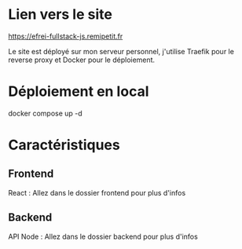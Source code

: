 # Lien vers le site
https://efrei-fullstack-js.remipetit.fr

Le site est déployé sur mon serveur personnel, j'utilise Traefik pour le reverse proxy et Docker pour le déploiement.

# Déploiement en local
docker compose up -d

# Caractéristiques

## Frontend

React : Allez dans le dossier frontend pour plus d'infos

## Backend

API Node : Allez dans le dossier backend pour plus d'infos 